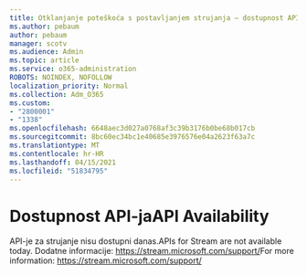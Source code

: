 ```yaml
---
title: Otklanjanje poteškoća s postavljanjem strujanja – dostupnost API-ja
ms.author: pebaum
author: pebaum
manager: scotv
ms.audience: Admin
ms.topic: article
ms.service: o365-administration
ROBOTS: NOINDEX, NOFOLLOW
localization_priority: Normal
ms.collection: Adm_O365
ms.custom:
- "2800001"
- "1338"
ms.openlocfilehash: 6648aec3d027a0768af3c39b3176b0be68b017cb
ms.sourcegitcommit: 8bc60ec34bc1e40685e3976576e04a2623f63a7c
ms.translationtype: MT
ms.contentlocale: hr-HR
ms.lasthandoff: 04/15/2021
ms.locfileid: "51834795"
---
```

# <a name="api-availability"></a><span data-ttu-id="033d3-102">Dostupnost API-ja</span><span class="sxs-lookup"><span data-stu-id="033d3-102">API Availability</span></span>

<span data-ttu-id="033d3-103">API-je za strujanje nisu dostupni danas.</span><span class="sxs-lookup"><span data-stu-id="033d3-103">APIs for Stream are not available today.</span></span>
<span data-ttu-id="033d3-104">Dodatne informacije: https://stream.microsoft.com/support/</span><span class="sxs-lookup"><span data-stu-id="033d3-104">For more information: https://stream.microsoft.com/support/</span></span>